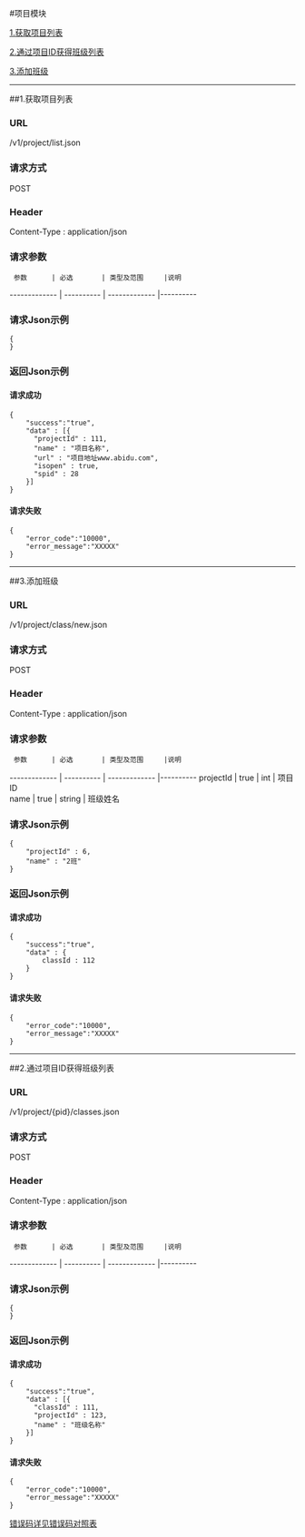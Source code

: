#项目模块 

[1.获取项目列表](#1)

[2.通过项目ID获得班级列表](#2)

[3.添加班级](#3)

---
##<a id="1">1.获取项目列表</a>

### URL
/v1/project/list.json

### 请求方式
POST

### Header
Content-Type : application/json

### 请求参数
     参数      | 必选 	    | 类型及范围     |说明
-------------  | ---------- | -------------  |---------- 

### 请求Json示例
	{       
	}

### 返回Json示例
#### 请求成功
	{
		"success":"true",
		"data" : [{
		  "projectId" : 111,
		  "name" : "项目名称",
		  "url" : "项目地址www.abidu.com",
		  "isopen" : true,
		  "spid" : 28
		}]
	}

#### 请求失败
	{
		"error_code":"10000",
		"error_message":"XXXXX"
	}

---
##<a id="3">3.添加班级</a>

### URL
/v1/project/class/new.json

### 请求方式
POST

### Header
Content-Type : application/json

### 请求参数
     参数      | 必选 	    | 类型及范围     |说明
-------------  | ---------- | -------------  |---------- 
projectId      | true       | int            | 项目ID        
name           | true       | string         | 班级姓名

### 请求Json示例
	{       
		"projectId" : 6,
		"name" : "2班"
	}

### 返回Json示例
#### 请求成功
	{
		"success":"true",
		"data" : {
			classId : 112
		}
	}

#### 请求失败
	{
		"error_code":"10000",
		"error_message":"XXXXX"
	}
	
---
##<a id="2">2.通过项目ID获得班级列表</a>

### URL
/v1/project/{pid}/classes.json

### 请求方式
POST

### Header
Content-Type : application/json

### 请求参数
     参数      | 必选 	    | 类型及范围     |说明
-------------  | ---------- | -------------  |---------- 

### 请求Json示例
	{       
	}

### 返回Json示例
#### 请求成功
	{
		"success":"true",
		"data" : [{
		  "classId" : 111,
		  "projectId" : 123,
		  "name" : "班级名称"
		}]
	}

#### 请求失败
	{
		"error_code":"10000",
		"error_message":"XXXXX"
	}	
[错误码详见错误码对照表](错误码对照表.md)

